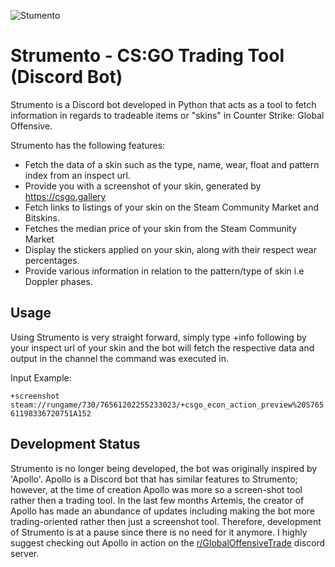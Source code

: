 ![Stumento](https://i.imgur.com/JF7lpmD.png)
# Strumento - CS:GO Trading Tool (Discord Bot)
Strumento is a Discord bot developed in Python that acts as a tool to fetch information in regards to tradeable items or "skins" in Counter Strike: Global Offensive.

Strumento has the following features:
* Fetch the data of a skin such as the type, name, wear, float and pattern index from an inspect url.
* Provide you with a screenshot of your skin, generated by https://csgo.gallery
* Fetch links to listings of your skin on the Steam Community Market and Bitskins.
* Fetches the median price of your skin from the Steam Community Market
* Display the stickers applied on your skin, along with their respect wear percentages.
* Provide various information in relation to the pattern/type of skin i.e Doppler phases. 

## Usage
Using Strumento is very straight forward, simply type +info following by your inspect url of your skin and the bot will fetch the respective data and output in the channel the command was executed in. 

Input Example:

`+screenshot steam://rungame/730/76561202255233023/+csgo_econ_action_preview%20S76561198336720751A152`


## Development Status
Strumento is no longer being developed, the bot was originally inspired by 'Apollo'. Apollo is a Discord bot that has similar features to Strumento; however, at the time of creation Apollo was more so a screen-shot tool rather then a trading tool. In the last few months Artemis, the creator of Apollo has made an abundance of updates including making the bot more trading-oriented rather then just a screenshot tool. Therefore, development of Strumento is at a pause since there is no need for it anymore. I highly suggest checking out Apollo in action on the [r/GlobalOffensiveTrade](https://gotradediscord.xyz/) discord server. 



